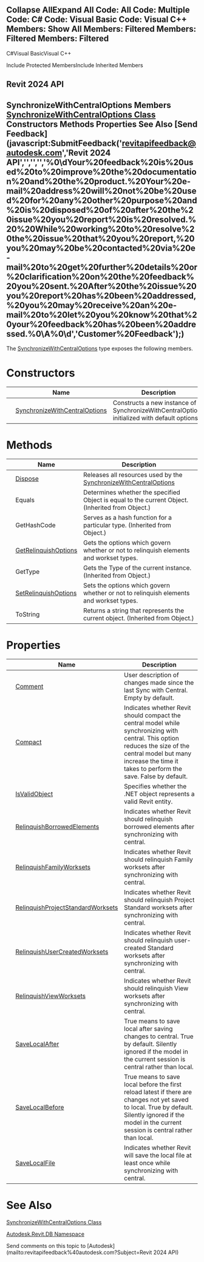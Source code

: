 ﻿

Collapse AllExpand All Code: All Code: Multiple Code: C# Code: Visual Basic Code: Visual C++  Members: Show All Members: Filtered Members: Filtered Members: Filtered   
---  
  
C#Visual BasicVisual C++

Include Protected MembersInclude Inherited Members

Revit 2024 API  
---  
SynchronizeWithCentralOptions Members  
[SynchronizeWithCentralOptions Class](96eaf3af-971d-da6d-a857-88d6e602ffd4.md) Constructors Methods Properties See Also [Send Feedback](javascript:SubmitFeedback\('revitapifeedback@autodesk.com','Revit 2024 API','','','','%0\\dYour%20feedback%20is%20used%20to%20improve%20the%20documentation%20and%20the%20product.%20Your%20e-mail%20address%20will%20not%20be%20used%20for%20any%20other%20purpose%20and%20is%20disposed%20of%20after%20the%20issue%20you%20report%20is%20resolved.%20%20While%20working%20to%20resolve%20the%20issue%20that%20you%20report,%20you%20may%20be%20contacted%20via%20e-mail%20to%20get%20further%20details%20or%20clarification%20on%20the%20feedback%20you%20sent.%20After%20the%20issue%20you%20report%20has%20been%20addressed,%20you%20may%20receive%20an%20e-mail%20to%20let%20you%20know%20that%20your%20feedback%20has%20been%20addressed.%0\\A%0\\d','Customer%20Feedback'\);)  
---  
  
The [SynchronizeWithCentralOptions](96eaf3af-971d-da6d-a857-88d6e602ffd4.md) type exposes the following members.

# Constructors

|  | Name | Description |
| --- | --- | --- |
|  | [SynchronizeWithCentralOptions](cf9b4e29-c004-534f-51b8-56abda16c82b.md) | Constructs a new instance of SynchronizeWithCentralOptions initialized with default options. |
  
# Methods

|  | Name | Description |
| --- | --- | --- |
|  | [Dispose](96380c66-ab5c-bae2-9871-58d3d38100c5.md) | Releases all resources used by the [SynchronizeWithCentralOptions](96eaf3af-971d-da6d-a857-88d6e602ffd4.md) |
|  | Equals | Determines whether the specified Object is equal to the current Object. (Inherited from Object.) |
|  | GetHashCode | Serves as a hash function for a particular type.  (Inherited from Object.) |
|  | [GetRelinquishOptions](445e3c8a-6a98-0c88-a5f7-7c38d0d57fec.md) | Gets the options which govern whether or not to relinquish elements and workset types. |
|  | GetType | Gets the Type of the current instance. (Inherited from Object.) |
|  | [SetRelinquishOptions](0ebff269-60c0-6907-b6a9-45cec4e0e447.md) | Sets the options which govern whether or not to relinquish elements and workset types. |
|  | ToString | Returns a string that represents the current object. (Inherited from Object.) |
  
# Properties

|  | Name | Description |
| --- | --- | --- |
|  | [Comment](69f35c0d-2570-8f9d-9518-172b9a22f077.md) | User description of changes made since the last Sync with Central. Empty by default. |
|  | [Compact](23e58fe5-72f4-5d13-1003-d35f8ad3b25f.md) | Indicates whether Revit should compact the central model while synchronizing with central. This option reduces the size of the central model but many increase the time it takes to perform the save. False by default. |
|  | [IsValidObject](03ced8e5-beb5-1582-b43c-5a97b937578c.md) | Specifies whether the .NET object represents a valid Revit entity. |
|  | [RelinquishBorrowedElements](7e9e417f-2290-7640-8142-56c452b64c13.md) | Indicates whether Revit should relinquish borrowed elements after synchronizing with central. |
|  | [RelinquishFamilyWorksets](31e99e30-5a40-d2c8-f5e0-1c639b392beb.md) | Indicates whether Revit should relinquish Family worksets after synchronizing with central. |
|  | [RelinquishProjectStandardWorksets](c4643179-2e12-dba9-45e2-ac45c4f2014d.md) | Indicates whether Revit should relinquish Project Standard worksets after synchronizing with central. |
|  | [RelinquishUserCreatedWorksets](680601bc-19b8-2ff6-2b8a-75814650b464.md) | Indicates whether Revit should relinquish user-created Standard worksets after synchronizing with central. |
|  | [RelinquishViewWorksets](38ead435-3f4a-993e-9095-e55be8a7e537.md) | Indicates whether Revit should relinquish View worksets after synchronizing with central. |
|  | [SaveLocalAfter](636d5979-3eca-0425-2ef4-352452daeeaf.md) | True means to save local after saving changes to central. True by default. Silently ignored if the model in the current session is central rather than local. |
|  | [SaveLocalBefore](08acd3c1-af30-9cf5-55cb-c09f1df64c20.md) | True means to save local before the first reload latest if there are changes not yet saved to local. True by default. Silently ignored if the model in the current session is central rather than local. |
|  | [SaveLocalFile](02d064b9-a637-b7d3-0f86-3821bcbb472d.md) | Indicates whether Revit will save the local file at least once while synchronizing with central. |
  
# See Also

[SynchronizeWithCentralOptions Class](96eaf3af-971d-da6d-a857-88d6e602ffd4.md)

[Autodesk.Revit.DB Namespace](87546ba7-461b-c646-cbb1-2cb8f5bff8b2.md)

Send comments on this topic to [Autodesk](mailto:revitapifeedback%40autodesk.com?Subject=Revit 2024 API)